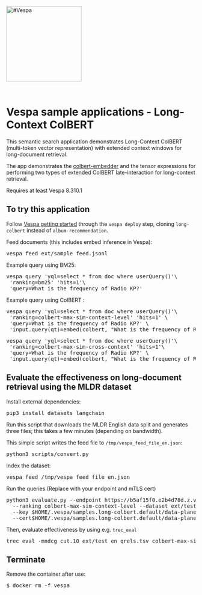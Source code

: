 
<!-- Copyright Yahoo. Licensed under the terms of the Apache 2.0 license. See LICENSE in the project root. -->

<picture>
  <source media="(prefers-color-scheme: dark)" srcset="https://vespa.ai/assets/vespa-ai-logo-heather.svg">
  <source media="(prefers-color-scheme: light)" srcset="https://vespa.ai/assets/vespa-ai-logo-rock.svg">
  <img alt="#Vespa" width="200" src="https://vespa.ai/assets/vespa-ai-logo-rock.svg" style="margin-bottom: 25px;">
</picture>

# Vespa sample applications - Long-Context ColBERT

This semantic search application demonstrates Long-Context ColBERT (multi-token vector representation)
with extended context windows for long-document retrieval. 

The app demonstrates the [colbert-embedder](https://docs.vespa.ai/en/embedding.html#colbert-embedder) and
the tensor expressions for performing two types of extended ColBERT late-interaction for long-context retrieval. 

<p data-test="run-macro init-deploy long-colbert">
Requires at least Vespa 8.310.1
</p>

## To try this application

Follow [Vespa getting started](https://cloud.vespa.ai/en/getting-started)
through the <code>vespa deploy</code> step, cloning `long-colbert` instead of `album-recommendation`.

Feed documents (this includes embed inference in Vespa):
<pre data-test="exec">
vespa feed ext/sample_feed.jsonl
</pre>

Example query using BM25:
<pre data-test="exec" data-test-assert-contains="id:en:doc::doc-en-16617">
vespa query 'yql=select * from doc where userQuery()'\
 'ranking=bm25' 'hits=1'\
 'query=What is the frequency of Radio KP?'
</pre>

Example query using ColBERT :
<pre data-test="exec" data-test-assert-contains="id:en:doc::doc-en-7562">
vespa query 'yql=select * from doc where userQuery()'\
 'ranking=colbert-max-sim-context-level' 'hits=1' \
 'query=What is the frequency of Radio KP?' \
 'input.query(qt)=embed(colbert, "What is the frequency of Radio KP?")'
</pre>

<pre data-test="exec" data-test-assert-contains="id:en:doc::doc-en-729645">
vespa query 'yql=select * from doc where userQuery()'\
 'ranking=colbert-max-sim-cross-context' 'hits=1'\
 'query=What is the frequency of Radio KP?' \
 'input.query(qt)=embed(colbert, "What is the frequency of Radio KP?")'
</pre>

## Evaluate the effectiveness on long-document retrieval using the MLDR dataset

Install external dependencies:
<pre>
pip3 install datasets langchain
</pre>

Run this script that downloads the MLDR English data split and generates three files; this takes a few minutes (depending on bandwidth).

This simple script writes the feed file to `/tmp/vespa_feed_file_en.json`:
<pre>
python3 scripts/convert.py
</pre>

Index the dataset:
<pre>
vespa feed /tmp/vespa_feed_file_en.json
</pre>

Run the queries (Replace with your endpoint and mTLS cert)
<pre>
python3 evaluate.py --endpoint https://b5af15f0.e2b4d78d.z.vespa-app.cloud/search/ \
  --ranking colbert-max-sim-context-level --dataset ext/test_queries.tsv  --rank_count 10 \
  --key $HOME/.vespa/samples.long-colbert.default/data-plane-private-key.pem \
  --cert$HOME/.vespa/samples.long-colbert.default/data-plane-public-cert.pem
</pre>

Then, evaluate effectiveness by using e.g. `trec_eval`

<pre>
trec_eval -mndcg_cut.10 ext/test_en_qrels.tsv colbert-max-sim-context-level.run 
</pre>

## Terminate
Remove the container after use:
<pre data-test="exec">
$ docker rm -f vespa
</pre>

